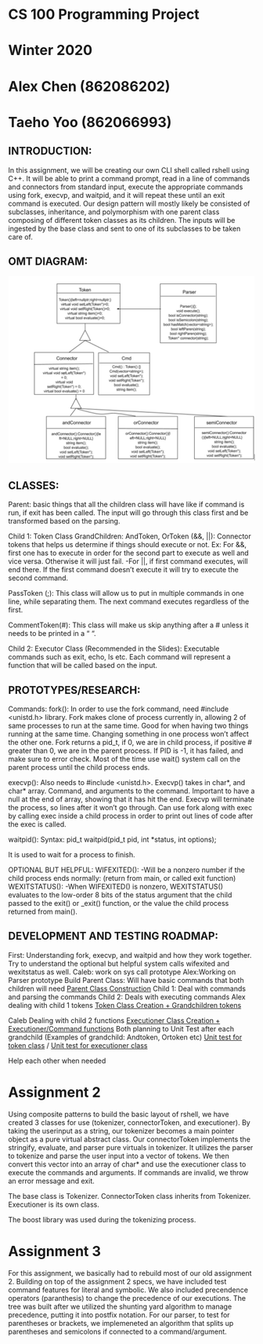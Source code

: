 # CS 100 Programming Project
# Winter 2020
# Alex Chen (862086202)
# Taeho Yoo (862066993)

## INTRODUCTION:
In this assignment, we will be creating our own CLI shell called rshell using C++. It will be able to print a command prompt, read in a line of commands and connectors from standard input, execute the appropriate commands using fork, execvp, and waitpid, and it will repeat these until an exit command is executed. Our design pattern will mostly likely be consisted of subclasses, inheritance, and polymorphism with one parent class composing of different token classes as its children. The inputs will be ingested by the base class and sent to one of its subclasses to be taken care of.  

## OMT DIAGRAM:


![](images/omt.PNG) 

## CLASSES:
Parent: basic things that all the children class will have like if command is run, if exit has been called. The input will go through this class first and be transformed based on the parsing. 

Child 1: Token Class
GrandChildren: AndToken, OrToken (&&, ||): Connector tokens that helps us determine if things should execute or not. Ex: For &&, first one has to execute in order for the second part to execute as well and vice versa. Otherwise it will just fail. 
-For ||, if first command executes, will end there. If the first command doesn’t execute it will try to execute the second command.

PassToken (;): This class will allow us to put in multiple commands in one line, while separating them. The next command executes regardless of the first. 

CommentToken(#): This class will make us skip anything after a # unless it needs to be printed in a “ “.

Child 2: Executor Class (Recommended in the Slides): Executable commands such as exit, echo, ls etc. Each command will represent a function that will be called based on the input. 

## PROTOTYPES/RESEARCH:
Commands:
fork():
In order to use the fork command, need #include <unistd.h> library. Fork makes clone of process currently in, allowing 2 of same processes to run at the same time. Good for when having two things running at the same time. Changing something in one process won’t affect the other one. Fork returns a pid_t, if 0, we are in child process, if positive # greater than 0, we are in the parent process. If PID is -1, it has failed, and make sure to error check. Most of the time use wait() system call on the parent process until the child process ends. 

execvp(): 
Also needs to #include <unistd.h>.  Execvp() takes in char*, and char* array. Command, and arguments to the command. Important to have a null at the end of array, showing that it has hit the end. Execvp will terminate the process, so lines after it won’t go through. Can use fork along with exec by calling exec inside a child process in order to print out lines of code after the exec is called. 

waitpid():
Syntax: pid_t waitpid(pid_t pid, int *status, int options);

It is used to wait for a process to finish. 

OPTIONAL BUT HELPFUL:
WIFEXITED(): 
-Will be a nonzero number if the child process ends normally: (return from main, or called exit function)
WEXITSTATUS(): 
-When WIFEXITED() is nonzero, WEXITSTATUS() evaluates to the low-order 8 bits of the status argument that the child passed to the exit() or _exit() function, or the value the child process returned from main().

## DEVELOPMENT AND TESTING ROADMAP:
First: Understanding fork, execvp, and waitpid and how they work together. Try to understand the optional but helpful system calls wifexited and wexitstatus as well.
Caleb: work on sys call prototype
Alex:Working on Parser prototype
Build Parent Class: Will have basic commands that both children will need
      [Parent Class Construction](https://github.com/cs100/assignment-acty/issues/2)
Child 1: Deal with commands and parsing the commands 
Child 2: Deals with executing commands
Alex dealing with child 1 tokens
      [Token Class Creation + Grandchildren tokens](https://github.com/cs100/assignment-acty/issues/3)

Caleb Dealing with child 2 functions 
      [Executioner Class Creation + Executioner/Command functions](https://github.com/cs100/assignment-acty/issues/1)
Both planning to Unit Test after each grandchild (Examples of grandchild: Andtoken, Ortoken etc)
      [Unit test for token class](https://github.com/cs100/assignment-acty/issues/5)  /
      [Unit test for executioner class](https://github.com/cs100/assignment-acty/issues/4)      
 
Help each other when needed

# Assignment 2

Using composite patterns to build the basic layout of rshell, we have created 3 classes for use (tokenizer, connectorToken, and executioner). By taking the userinput as a string, our tokenizer becomes a main pointer object as a pure virtual abstract class. Our connectorToken implements the stringify, evaluate, and parser pure virtuals in tokenizer. It utilizes the parser to tokenize and parse the user input into a vector of tokens. We then convert this vector into an array of char* and use the executioner class to execute the commands and arguments. If commands are invalid, we throw an error message and exit. 

The base class is Tokenizer. ConnectorToken class inherits from Tokenizer. Executioner is its own class. 

The boost library was used during the tokenizing process. 

# Assignment 3
For this assignment, we basically had to rebuild most of our old assignment 2. Building on top of the assignment 2 specs, we have included test command features for literal and symbolic. We also included precendence operators (paranthesis) to change the precedence of our executions. The tree was built after we utilized the shunting yard algorithm to manage precedence, putting it into postfix notation. For our parser, to test for parentheses or brackets, we implemeneted an algorithm that splits up parentheses and semicolons if connected to a command/argument. 


